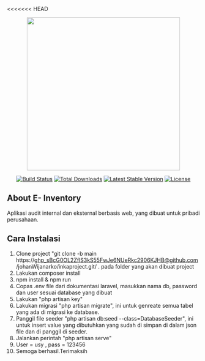 <<<<<<< HEAD
<p align="center"><a href="https://laravel.com" target="_blank"><img src="https://raw.githubusercontent.com/laravel/art/master/logo-lockup/5%20SVG/2%20CMYK/1%20Full%20Color/laravel-logolockup-cmyk-red.svg" width="400"></a></p>

<p align="center">
<a href="https://travis-ci.org/laravel/framework"><img src="https://travis-ci.org/laravel/framework.svg" alt="Build Status"></a>
<a href="https://packagist.org/packages/laravel/framework"><img src="https://img.shields.io/packagist/dt/laravel/framework" alt="Total Downloads"></a>
<a href="https://packagist.org/packages/laravel/framework"><img src="https://img.shields.io/packagist/v/laravel/framework" alt="Latest Stable Version"></a>
<a href="https://packagist.org/packages/laravel/framework"><img src="https://img.shields.io/packagist/l/laravel/framework" alt="License"></a>
</p>

## About E- Inventory
Aplikasi audit internal dan eksternal berbasis web, yang dibuat untuk pribadi perusahaan.

## Cara Instalasi 
1. Clone project "git clone -b main https://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@github.com/johanWijanarko/inkaproject.git/ . pada folder yang akan dibuat project
2. Lakukan composer install
3. npm install & npm run
4. Copas .env file dari dokumentasi laravel, masukkan nama db, password dan user sesuai database yang dibuat
5. Lakukan "php artisan key"
6. Lakukan migrasi "php artisan migrate", ini untuk genreate semua tabel yang ada di migrasi ke database.
7. Panggil file seeder "php artisan db:seed --class=DatabaseSeeder", ini untuk insert value yang dibutuhkan yang sudah di simpan di dalam json file dan di panggil di seeder.
8. Jalankan perintah "php artisan serve" 
9. User = usy , pass = 123456
10. Semoga berhasil.Terimaksih

